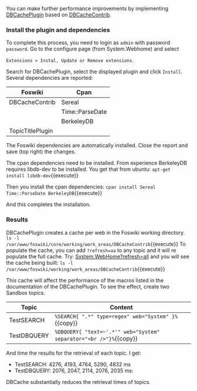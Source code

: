 You can make further performance improvements by implementing [DBCachePlugin](https://foswiki.org/Extensions/DBCachePlugin)
based on [DBCacheContrib](https://foswiki.org/Extensions/DBCachePlugin).

### Install the plugin and dependencies
To complete this process, you need to login as `admin` with password `password`.
Go to the configure page (from System.Webhome) and select

`Extensions > Instal, Update or Remove extensions`.

Search for DBCachePlugin, select the displayed plugin and click `Install`. Several dependencies are reported:

| Foswiki | Cpan |
|---------|------|
|DBCacheContrib |Sereal |
|               |Time::ParseDate |
|               |BerkeleyDB |
|TopicTitlePlugin |         |

The Foswiki dependencies are automatically installed. Close the report and save (top right) the changes.

The cpan dependencies need to be installed. From experience BerkeleyDB requires libdb-dev to be installed.
You get that from ubuntu: `apt-get install libdb-dev`{{execute}}

Then you install the cpan dependencies:
`cpan install Sereal Time::ParseDate BerkeleyDB`{{execute}}

And this completes the installation.

### Results
DBCachePlugin creates a cache per web in the Foswiki working directory.
`ls -l /var/www/foswiki/core/working/work_areas/DBCacheContrib`{{execute}}
To populate the cache, you can add `?refresh=aa` to any topic and it will re populate the full cache. Try:
[System.WebHome?refresh=all](https://[[HOST_SUBDOMAIN]]-80-[[KATACODA_HOST]].environments.katacoda.com/foswiki/System.WebHome?refresh=all)
and you will see the cache being built: `ls -l /var/www/foswiki/working/work_areas/DBCacheContrib`{{execute}}

This cache will affect the performance of the macros listed in the documentation of the DBCachePlugin. To see the effect, create two Sandbox topics.

| Topic | Content |
|-------|---------|
|TestSEARCH | `%SEARCH{ ".*" type=regex" web="System" }%`{{copy}} |
|TestDBQUERY | `%DBQUERY{ "text=~'.*'" web="System" separator="<br />"}%`{{copy}} |

And time the results for the retrieval of each topic. I get:
*   TestSEARCH: 4276, 4193, 4764, 5290, 4832 ms
*   TestDBQUERY: 2076, 2047, 2114, 2076, 2035 ms:

DBCache substantially reduces the retrieval times of topics.